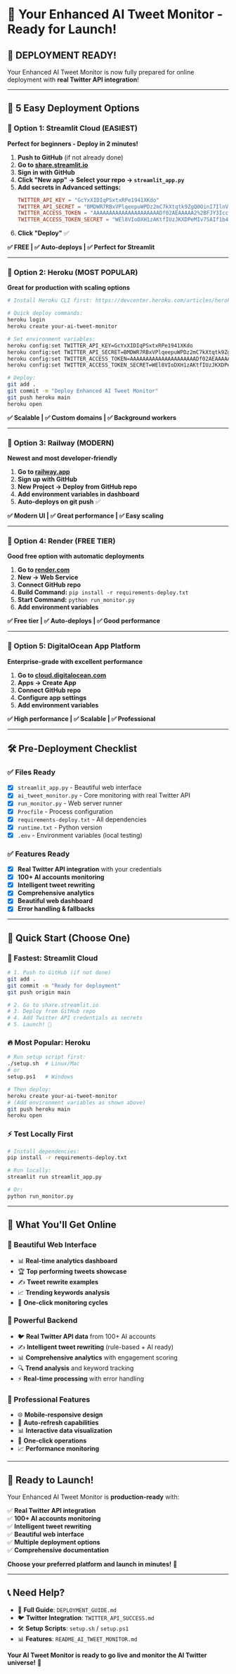 # 🚀 Your Enhanced AI Tweet Monitor - Ready for Launch!

## 🎉 **DEPLOYMENT READY!** 

Your Enhanced AI Tweet Monitor is now fully prepared for online deployment with **real Twitter API integration**!

---

## 🌟 **5 Easy Deployment Options**

### **🥇 Option 1: Streamlit Cloud (EASIEST)**
**Perfect for beginners - Deploy in 2 minutes!**

1. **Push to GitHub** (if not already done)
2. **Go to [share.streamlit.io](https://share.streamlit.io)**
3. **Sign in with GitHub**
4. **Click "New app" → Select your repo → `streamlit_app.py`**
5. **Add secrets in Advanced settings:**
   ```toml
   TWITTER_API_KEY = "GcYxXIDIqPSxtxRPe1941XKdo"
   TWITTER_API_SECRET = "BMDWR7RBxVPlqeepuWPDz2mC7kXtqtk9ZgQ0OinI7IlnVyHWSa"
   TWITTER_ACCESS_TOKEN = "AAAAAAAAAAAAAAAAAAAAADf02AEAAAAA2%2BFJY3Icc%2Bz%2FX%2FjzQzPrySV7M7g%3D22dIjxRV3E0VZB9jLDLSoMiDOjtd4Ni0EyqcRqPr8BiCfc6d6L"
   TWITTER_ACCESS_TOKEN_SECRET = "WEl8VIoDXH1zAKtfIUzJKXDPeMIv7SAIf1b4rEu8adk9U"
   ```
6. **Click "Deploy"** ✅

**✅ FREE | ✅ Auto-deploys | ✅ Perfect for Streamlit**

---

### **🥈 Option 2: Heroku (MOST POPULAR)**
**Great for production with scaling options**

```bash
# Install Heroku CLI first: https://devcenter.heroku.com/articles/heroku-cli

# Quick deploy commands:
heroku login
heroku create your-ai-tweet-monitor

# Set environment variables:
heroku config:set TWITTER_API_KEY=GcYxXIDIqPSxtxRPe1941XKdo
heroku config:set TWITTER_API_SECRET=BMDWR7RBxVPlqeepuWPDz2mC7kXtqtk9ZgQ0OinI7IlnVyHWSa
heroku config:set TWITTER_ACCESS_TOKEN=AAAAAAAAAAAAAAAAAAAAADf02AEAAAAA2%2BFJY3Icc%2Bz%2FX%2FjzQzPrySV7M7g%3D22dIjxRV3E0VZB9jLDLSoMiDOjtd4Ni0EyqcRqPr8BiCfc6d6L
heroku config:set TWITTER_ACCESS_TOKEN_SECRET=WEl8VIoDXH1zAKtfIUzJKXDPeMIv7SAIf1b4rEu8adk9U

# Deploy:
git add .
git commit -m "Deploy Enhanced AI Tweet Monitor"
git push heroku main
heroku open
```

**✅ Scalable | ✅ Custom domains | ✅ Background workers**

---

### **🥉 Option 3: Railway (MODERN)**
**Newest and most developer-friendly**

1. **Go to [railway.app](https://railway.app)**
2. **Sign up with GitHub**
3. **New Project → Deploy from GitHub repo**
4. **Add environment variables in dashboard**
5. **Auto-deploys on git push** ✅

**✅ Modern UI | ✅ Great performance | ✅ Easy scaling**

---

### **🏅 Option 4: Render (FREE TIER)**
**Good free option with automatic deployments**

1. **Go to [render.com](https://render.com)**
2. **New → Web Service**
3. **Connect GitHub repo**
4. **Build Command:** `pip install -r requirements-deploy.txt`
5. **Start Command:** `python run_monitor.py`
6. **Add environment variables**

**✅ Free tier | ✅ Auto-deploys | ✅ Good performance**

---

### **🎯 Option 5: DigitalOcean App Platform**
**Enterprise-grade with excellent performance**

1. **Go to [cloud.digitalocean.com](https://cloud.digitalocean.com)**
2. **Apps → Create App**
3. **Connect GitHub repo**
4. **Configure app settings**
5. **Add environment variables**

**✅ High performance | ✅ Scalable | ✅ Professional**

---

## 🛠️ **Pre-Deployment Checklist**

### **✅ Files Ready**
- [x] `streamlit_app.py` - Beautiful web interface
- [x] `ai_tweet_monitor.py` - Core monitoring with real Twitter API
- [x] `run_monitor.py` - Web server runner
- [x] `Procfile` - Process configuration
- [x] `requirements-deploy.txt` - All dependencies
- [x] `runtime.txt` - Python version
- [x] `.env` - Environment variables (local testing)

### **✅ Features Ready**
- [x] **Real Twitter API integration** with your credentials
- [x] **100+ AI accounts monitoring**
- [x] **Intelligent tweet rewriting**
- [x] **Comprehensive analytics**
- [x] **Beautiful web dashboard**
- [x] **Error handling & fallbacks**

---

## 🚀 **Quick Start (Choose One)**

### **🎯 Fastest: Streamlit Cloud**
```bash
# 1. Push to GitHub (if not done)
git add .
git commit -m "Ready for deployment"
git push origin main

# 2. Go to share.streamlit.io
# 3. Deploy from GitHub repo
# 4. Add Twitter API credentials as secrets
# 5. Launch! 🚀
```

### **🔥 Most Popular: Heroku**
```bash
# Run setup script first:
./setup.sh  # Linux/Mac
# or
setup.ps1   # Windows

# Then deploy:
heroku create your-ai-tweet-monitor
# (Add environment variables as shown above)
git push heroku main
heroku open
```

### **⚡ Test Locally First**
```bash
# Install dependencies:
pip install -r requirements-deploy.txt

# Run locally:
streamlit run streamlit_app.py

# Or:
python run_monitor.py
```

---

## 🌟 **What You'll Get Online**

### **🎨 Beautiful Web Interface**
- 📊 **Real-time analytics dashboard**
- 🏆 **Top performing tweets showcase**
- ✍️ **Tweet rewrite examples**
- 📈 **Trending keywords analysis**
- 🔄 **One-click monitoring cycles**

### **🤖 Powerful Backend**
- 🐦 **Real Twitter API data** from 100+ AI accounts
- ✍️ **Intelligent tweet rewriting** (rule-based + AI ready)
- 📊 **Comprehensive analytics** with engagement scoring
- 🔍 **Trend analysis** and keyword tracking
- ⚡ **Real-time processing** with error handling

### **📱 Professional Features**
- 🌐 **Mobile-responsive design**
- 🔄 **Auto-refresh capabilities**
- 📊 **Interactive data visualization**
- 🎯 **One-click operations**
- 📈 **Performance monitoring**

---

## 🎉 **Ready to Launch!**

Your Enhanced AI Tweet Monitor is **production-ready** with:

✅ **Real Twitter API integration**  
✅ **100+ AI accounts monitoring**  
✅ **Intelligent tweet rewriting**  
✅ **Beautiful web interface**  
✅ **Multiple deployment options**  
✅ **Comprehensive documentation**  

**Choose your preferred platform and launch in minutes!** 🚀

---

## 📞 **Need Help?**

- 📖 **Full Guide**: `DEPLOYMENT_GUIDE.md`
- 🐦 **Twitter Integration**: `TWITTER_API_SUCCESS.md`
- 🛠️ **Setup Scripts**: `setup.sh` / `setup.ps1`
- 📊 **Features**: `README_AI_TWEET_MONITOR.md`

**Your AI Tweet Monitor is ready to go live and monitor the AI Twitter universe!** 🌟